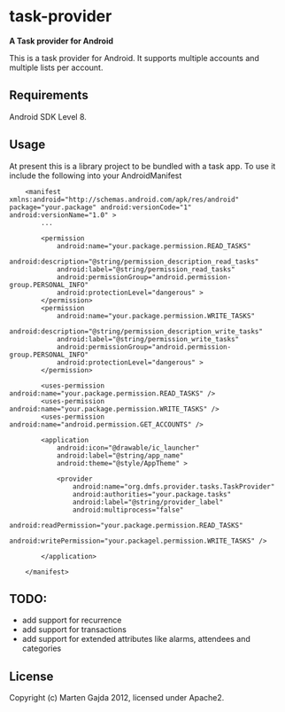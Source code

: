 # task-provider

__A Task provider for Android__

This is a task provider for Android. It supports multiple accounts and multiple lists per account.

## Requirements

Android SDK Level 8.

## Usage

At present this is a library project to be bundled with a task app. To use it include the following into your AndroidManifest

		<manifest xmlns:android="http://schemas.android.com/apk/res/android" package="your.package" android:versionCode="1" android:versionName="1.0" >
			...

			<permission
				android:name="your.package.permission.READ_TASKS"
				android:description="@string/permission_description_read_tasks"
				android:label="@string/permission_read_tasks"
				android:permissionGroup="android.permission-group.PERSONAL_INFO"
				android:protectionLevel="dangerous" >
			</permission>
			<permission
				android:name="your.package.permission.WRITE_TASKS"
				android:description="@string/permission_description_write_tasks"
				android:label="@string/permission_write_tasks"
				android:permissionGroup="android.permission-group.PERSONAL_INFO"
				android:protectionLevel="dangerous" >
			</permission>

			<uses-permission android:name="your.package.permission.READ_TASKS" />
			<uses-permission android:name="your.package.permission.WRITE_TASKS" />
			<uses-permission android:name="android.permission.GET_ACCOUNTS" />

			<application
				android:icon="@drawable/ic_launcher"
				android:label="@string/app_name"
				android:theme="@style/AppTheme" >

				<provider
					android:name="org.dmfs.provider.tasks.TaskProvider"
					android:authorities="your.package.tasks"
					android:label="@string/provider_label"
					android:multiprocess="false"
					android:readPermission="your.package.permission.READ_TASKS"
					android:writePermission="your.packagel.permission.WRITE_TASKS" />

			</application>

		</manifest>

## TODO:

* add support for recurrence
* add support for transactions
* add support for extended attributes like alarms, attendees and categories

## License

Copyright (c) Marten Gajda 2012, licensed under Apache2.

